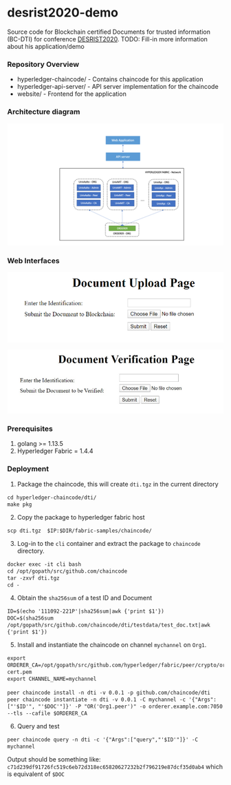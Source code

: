 # desrist2020-demo
Source code for Blockchain certified Documents for trusted information (BC-DTI) for conference [DESRIST2020](http://desrist2020.org/).
TODO: Fill-in more information about his application/demo

### Repository Overview
* hyperledger-chaincode/ - Contains chaincode for this application
* hyperledger-api-server/ - API server implementation for the chaincode
* website/ - Frontend for the application

### Architecture diagram

![Architecture diagram](./desrist2020_arch.png)

### Web Interfaces

![Web Interfaces diagram](./DocUpload.png)

![Web Interfaces diagram](./webapp/Verification.jpg)

### Prerequisites
1. golang >= 1.13.5
2. Hyperledger Fabric = 1.4.4

### Deployment
1. Package the chaincode, this will create `dti.tgz` in the current directory
```
cd hyperledger-chaincode/dti/
make pkg
```
2. Copy the package to hyperledger fabric host
```
scp dti.tgz  $IP:$DIR/fabric-samples/chaincode/
```
3. Log-in to the `cli` container and extract the package to `chaincode` directory.
```
docker exec -it cli bash
cd /opt/gopath/src/github.com/chaincode
tar -zxvf dti.tgz
cd -
```
4. Obtain the `sha256sum` of a test ID and Document
```
ID=$(echo '111092-221P'|sha256sum|awk {'print $1'})
DOC=$(sha256sum /opt/gopath/src/github.com/chaincode/dti/testdata/test_doc.txt|awk {'print $1'})
```
5. Install and instantiate the chaincode on channel `mychannel` on `Org1`.
```
export ORDERER_CA=/opt/gopath/src/github.com/hyperledger/fabric/peer/crypto/ordererOrganizations/example.com/orderers/orderer.example.com/msp/tlscacerts/tlsca.example.com-cert.pem
export CHANNEL_NAME=mychannel

peer chaincode install -n dti -v 0.0.1 -p github.com/chaincode/dti
peer chaincode instantiate -n dti -v 0.0.1 -C mychannel -c '{"Args":["'$ID'", "'$DOC'"]}' -P "OR('Org1.peer')" -o orderer.example.com:7050 --tls --cafile $ORDERER_CA
```
6. Query and test
```
peer chaincode query -n dti -c '{"Args":["query","'$ID'"]}' -C mychannel
```
Output should be something like: `c71d239df91726fc519c6eb72d318ec65820627232b2f796219e87dcf35d0ab4` which is equivalent of `$DOC`
